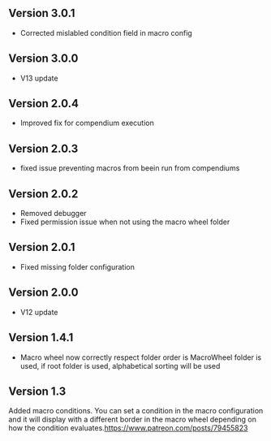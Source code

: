 ## Version 3.0.1
- Corrected mislabled condition field in macro config

## Version 3.0.0
- V13 update

## Version 2.0.4
- Improved fix for compendium execution

## Version 2.0.3
- fixed issue preventing macros from beein run from compendiums

## Version 2.0.2
- Removed debugger
- Fixed permission issue when not using the macro wheel folder

## Version 2.0.1
- Fixed missing folder configuration

## Version 2.0.0
- V12 update

## Version 1.4.1
- Macro wheel now correctly respect folder order is MacroWheel folder is used, if root folder is used, alphabetical sorting will be used

## Version 1.3
Added macro conditions. You can set a condition in the macro configuration and it will display with a different border in the macro wheel depending on how the condition evaluates.https://www.patreon.com/posts/79455823

